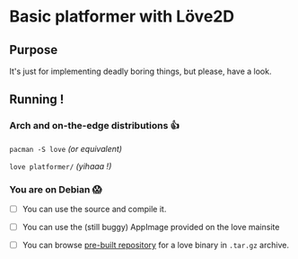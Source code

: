 # Basic platformer with Löve2D
## Purpose
It's just for implementing deadly boring things, but please, have a look.


## Running !

### Arch and on-the-edge distributions :thumbsup:
`pacman -S love`
 _(or equivalent)_

`love platformer/`
_(yihaaa !)_

### You are on Debian :scream:
- [ ] You can use the source and compile it.
- [ ] You can use the (still buggy) AppImage provided on the love mainsite
- [ ] You can browse [pre-built repository](https://bitbucket.org/rude/love/downloads/) for a love binary in `.tar.gz` archive.

